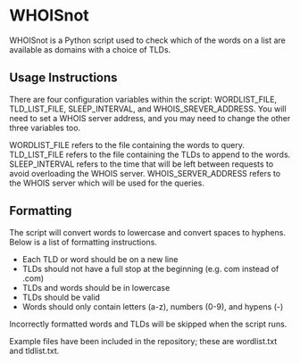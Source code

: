 # WHOISnot
WHOISnot is a Python script used to check which of the words on a list are available as domains with a choice of TLDs.

## Usage Instructions

There are four configuration variables within the script: WORDLIST_FILE, TLD_LIST_FILE, SLEEP_INTERVAL, and WHOIS_SREVER_ADDRESS. You will need to set a WHOIS server address, and you may need to change the other three variables too.

WORDLIST_FILE refers to the file containing the words to query.
TLD_LIST_FILE refers to the file containing the TLDs to append to the words.
SLEEP_INTERVAL refers to the time that will be left between requests to avoid overloading the WHOIS server.
WHOIS_SERVER_ADDRESS refers to the WHOIS server which will be used for the queries.

## Formatting

The script will convert words to lowercase and convert spaces to hyphens. Below is a list of formatting instructions.

- Each TLD or word should be on a new line
- TLDs should not have a full stop at the beginning (e.g. com instead of .com)
- TLDs and words should be in lowercase
- TLDs should be valid
- Words should only contain letters (a-z), numbers (0-9), and hypens (-)

Incorrectly formatted words and TLDs will be skipped when the script runs.

Example files have been included in the repository; these are wordlist.txt and tldlist.txt.